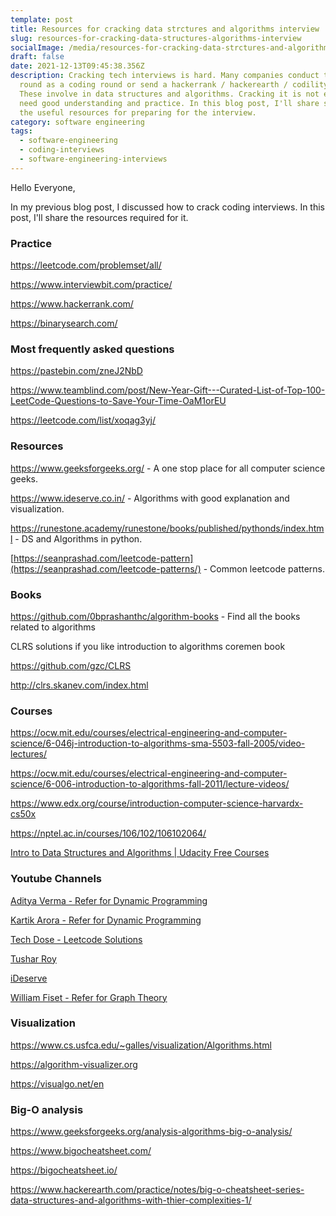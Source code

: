 ```yaml
---
template: post
title: Resources for cracking data strctures and algorithms interview
slug: resources-for-cracking-data-structures-algorithms-interview
socialImage: /media/resources-for-cracking-data-strctures-and-algorithms-interview.png
draft: false
date: 2021-12-13T09:45:38.356Z
description: Cracking tech interviews is hard. Many companies conduct the first
  round as a coding round or send a hackerrank / hackerearth / codility test.
  These involve in data structures and algorithms. Cracking it is not easy. You
  need good understanding and practice. In this blog post, I'll share some of
  the useful resources for preparing for the interview.
category: software engineering
tags:
  - software-engineering
  - coding-interviews
  - software-engineering-interviews
---
```

Hello Everyone,

In my previous blog post, I discussed how to crack coding interviews. In this post, I'll share the resources required for it.

### Practice

[](https://leetcode.com/problemset/all/)<https://leetcode.com/problemset/all/>

[](https://www.interviewbit.com/practice/)<https://www.interviewbit.com/practice/>

[](https://www.hackerrank.com/)<https://www.hackerrank.com/>

<https://binarysearch.com/>

### Most frequently asked questions

[](https://pastebin.com/zneJ2NbD)<https://pastebin.com/zneJ2NbD>

[](https://www.teamblind.com/post/New-Year-Gift---Curated-List-of-Top-100-LeetCode-Questions-to-Save-Your-Time-OaM1orEU)<https://www.teamblind.com/post/New-Year-Gift---Curated-List-of-Top-100-LeetCode-Questions-to-Save-Your-Time-OaM1orEU>

[](https://leetcode.com/list/xoqag3yj/)<https://leetcode.com/list/xoqag3yj/>

### Resources

[](https://www.geeksforgeeks.org/)<https://www.geeksforgeeks.org/> - A one stop place for all computer science geeks.

[](https://www.ideserve.co.in/)<https://www.ideserve.co.in/> - Algorithms with good explanation and visualization.

[](https://runestone.academy/runestone/books/published/pythonds/index.html)<https://runestone.academy/runestone/books/published/pythonds/index.html> - DS and Algorithms in python.

[](https://seanprashad.com/leetcode-patterns/)[https://seanprashad.com/leetcode-pattern](https://seanprashad.com/leetcode-patterns/) - Common leetcode patterns.

### Books

[](https://github.com/0bprashanthc/algorithm-books)<https://github.com/0bprashanthc/algorithm-books> - Find all the books related to algorithms

[](https://github.com/gzc/CLRS)[](https://github.com/gzc/CLRS)CLRS solutions if you like introduction to algorithms coremen book

<https://github.com/gzc/CLRS>

[](http://clrs.skanev.com/index.html)<http://clrs.skanev.com/index.html>

### Courses

[](https://ocw.mit.edu/courses/electrical-engineering-and-computer-science/6-046j-introduction-to-algorithms-sma-5503-fall-2005/video-lectures/)<https://ocw.mit.edu/courses/electrical-engineering-and-computer-science/6-046j-introduction-to-algorithms-sma-5503-fall-2005/video-lectures/>

<https://ocw.mit.edu/courses/electrical-engineering-and-computer-science/6-006-introduction-to-algorithms-fall-2011/lecture-videos/>

[](https://www.edx.org/course/introduction-computer-science-harvardx-cs50x)<https://www.edx.org/course/introduction-computer-science-harvardx-cs50x>

[](https://nptel.ac.in/courses/106/102/106102064/)<https://nptel.ac.in/courses/106/102/106102064/>

[Intro to Data Structures and Algorithms | Udacity Free Courses](https://www.udacity.com/course/data-structures-and-algorithms-in-python--ud513)

### Youtube Channels

[](https://www.youtube.com/c/AdityaVermaTheProgrammingLord/videos)[](https://www.youtube.com/c/AdityaVermaTheProgrammingLord/videos)[Aditya Verma - Refer for Dynamic Programming](https://www.youtube.com/c/AdityaVermaTheProgrammingLord/videos)

[](https://www.youtube.com/user/MrHulasingh25)[](https://www.youtube.com/user/MrHulasingh25)[Kartik Arora - Refer for Dynamic Programming](https://www.youtube.com/user/MrHulasingh25/videos)

[](https://www.youtube.com/channel/UCnxhETjJtTPs37hOZ7vQ88g)[](https://www.youtube.com/channel/UCnxhETjJtTPs37hOZ7vQ88g)[Tech Dose - Leetcode Solutions](https://www.youtube.com/c/TECHDOSE4u/videos)

[](https://www.youtube.com/channel/UCZLJf_R2sWyUtXSKiKlyvAw)[](https://www.youtube.com/channel/UCZLJf_R2sWyUtXSKiKlyvAw)[Tushar Roy](https://www.youtube.com/user/tusharroy2525/videos)

[](https://www.youtube.com/channel/UCMNkvKnD3mo3Jj9eTwJllWw)[](https://www.youtube.com/channel/UCMNkvKnD3mo3Jj9eTwJllWw)[iDeserve](https://www.youtube.com/c/IDeserve/videos)

[](https://www.youtube.com/c/WilliamFiset-videos)[](https://www.youtube.com/c/WilliamFiset-videos)[William Fiset - Refer for Graph Theory](https://www.youtube.com/c/WilliamFiset-videos/videos)

### Visualization

[](https://www.cs.usfca.edu/~galles/visualization/Algorithms.html)<https://www.cs.usfca.edu/~galles/visualization/Algorithms.html>

<https://algorithm-visualizer.org>

[](https://visualgo.net/en)<https://visualgo.net/en>

### Big-O analysis

[](https://www.geeksforgeeks.org/analysis-algorithms-big-o-analysis/)<https://www.geeksforgeeks.org/analysis-algorithms-big-o-analysis/>

[](https://www.bigocheatsheet.com/)<https://www.bigocheatsheet.com/>

[](https://bigocheatsheet.io/)<https://bigocheatsheet.io/>

[](https://www.hackerearth.com/practice/notes/big-o-cheatsheet-series-data-structures-and-algorithms-with-thier-complexities-1/)<https://www.hackerearth.com/practice/notes/big-o-cheatsheet-series-data-structures-and-algorithms-with-thier-complexities-1/>
